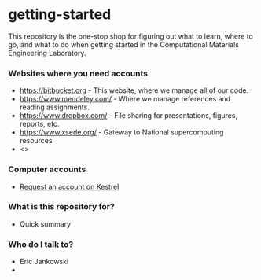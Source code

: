 # getting-started #

This repository is the one-stop shop for figuring out what to learn, where to go, and what to do when getting started in the
Computational Materials Engineering Laboratory.

### Websites where you need accounts ###
* <https://bitbucket.org> - This website, where we manage all of our code.
* <https://www.mendeley.com/> - Where we manage references and reading assignments.
* <https://www.dropbox.com/> - File sharing for presentations, figures, reports, etc.
* <https://www.xsede.org/> - Gateway to National supercomputing resources
* <>

### Computer accounts ###
* [Request an account on Kestrel](https://secureforms.boisestate.edu/coen/kestrel-cpugpu-cluster-account-request-form/)


### What is this repository for? ###

* Quick summary

### Who do I talk to? ###

* Eric Jankowski
* 
